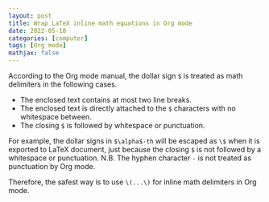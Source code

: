 ```yaml
---
layout: post
title: Wrap LaTeX inline math equations in Org mode
date: 2022-05-18
categories: [computer]
tags: [Org mode]
mathjax: false
---
```


According to the Org mode manual, the dollar sign `$` is treated as math delimiters in the following cases.

-   The enclosed text contains at most two line breaks.
-   The enclosed text is directly attached to the `$` characters with no whitespace between.
-   The closing `$` is followed by whitespace or punctuation.

For example, the dollar signs in `$\alpha$-th` will be escaped as `\$` when it is exported to LaTeX document, just because the closing `$` is not followed by a whitespace or punctuation. N.B. The hyphen character `-` is not treated as punctuation by Org mode.

Therefore, the safest way is to use `\(...\)` for inline math delimiters in Org mode.

